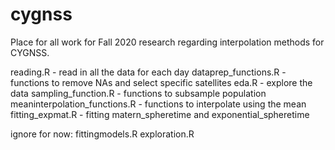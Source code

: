 # cygnss

Place for all work for Fall 2020 research regarding interpolation methods for CYGNSS.

reading.R - read in all the data for each day
dataprep_functions.R - functions to remove NAs and select specific satellites
eda.R - explore the data
sampling_function.R - functions to subsample population
meaninterpolation_functions.R - functions to interpolate using the mean
fitting_expmat.R - fitting matern_spheretime and exponential_spheretime


ignore for now:
fittingmodels.R
exploration.R
